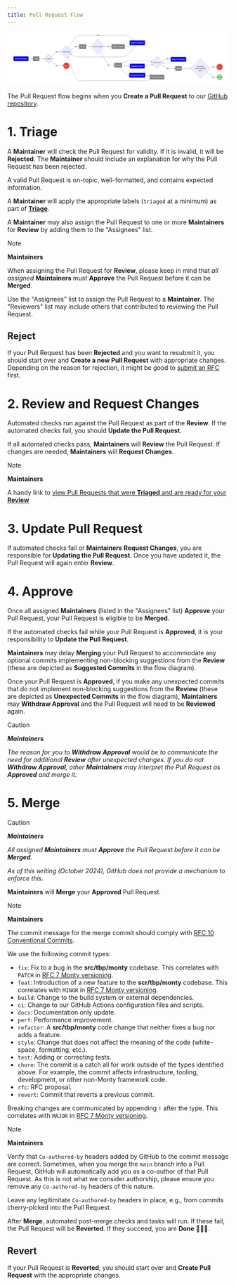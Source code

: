 ```yaml
---
title: Pull Request Flow
---
```

![Blue: Contributor responsibility  <br>Gray: Maintainer responsibility](../../figures/contributing/pull_request_flow.png)


The Pull Request flow begins when you **Create a Pull Request** to our [GitHub repository](https://github.com/thousandbrainsproject/tbp.monty/pulls).

# 1. Triage

A **Maintainer** will check the Pull Request for validity. If it is invalid, it will be **Rejected**. The **Maintainer** should include an explanation for why the Pull Request has been rejected.

A valid Pull Request is on-topic, well-formatted, and contains expected information.

A **Maintainer** will apply the appropriate labels (`triaged` at a minimum) as part of **[Triage](../guides-for-maintainers/triage.md#pull-request-triage)**.

A **Maintainer** may also assign the Pull Request to one or more **Maintainers** for **Review** by adding them to the "Assignees" list.

> [!NOTE]
> **Maintainers**
>
> When assigning the Pull Request for **Review**, please keep in mind that _all assigned_ **Maintainers** must **Approve** the Pull Request before it can be **Merged**.
>
> Use the "Assignees" list to assign the Pull Request to a **Maintainer**. The "Reviewers" list may include others that contributed to reviewing the Pull Request.

## Reject

If your Pull Request has been **Rejected** and you want to resubmit it, you should start over and **Create a new Pull Request** with appropriate changes. Depending on the reason for rejection, it might be good to [submit an RFC](../request-for-comments-rfc.md) first.

# 2. Review and Request Changes

Automated checks run against the Pull Request as part of the **Review**. If the automated checks fail, you should **Update the Pull Request**.

If all automated checks pass, **Maintainers** will **Review** the Pull Request. If changes are needed, **Maintainers** will **Request Changes**.

> [!NOTE]
> **Maintainers**
>
> A handy link to [view Pull Requests that were **Triaged** and are ready for your **Review**](https://github.com/thousandbrainsproject/tbp.monty/pulls?q=is%3Aopen+is%3Apr+label%3Atriaged+review-requested%3A@me)

# 3. Update Pull Request

If automated checks fail or **Maintainers** **Request Changes**, you are responsible for **Updating the Pull Request**. Once you have updated it, the Pull Request will again enter **Review**.

# 4. Approve

Once all assigned **Maintainers** (listed in the "Assignees" list) **Approve** your Pull Request, your Pull Request is eligible to be **Merged**.

If the automated checks fail while your Pull Request is **Approved**, it is your responsibility to **Update the Pull Request**.

**Maintainers** may delay **Merging** your Pull Request to accommodate any optional commits implementing non-blocking suggestions from the **Review** (these are depicted as **Suggested Commits** in the flow diagram).

Once your Pull Request is **Approved**, if you make any unexpected commits that do not implement non-blocking suggestions from the **Review** (these are depicted as **Unexpected Commits** in the flow diagram), **Maintainers** may **Withdraw Approval** and the Pull Request will need to be **Reviewed** again.

> [!CAUTION]
> _**Maintainers**_
>
> _The reason for you to **Withdraw Approval** would be to communicate the need for additional **Review** after unexpected changes. If you do not **Withdraw Approval**, other **Maintainers** may interpret the Pull Request as **Approved** and merge it._

# 5. Merge

> [!CAUTION]
> _**Maintainers**_
>
> _All assigned **Maintainers** must **Approve** the Pull Request before it can be **Merged**._
>
> _As of this writing (October 2024), GitHub does not provide a mechanism to enforce this._

**Maintainers** will **Merge** your **Approved** Pull Request.

> [!NOTE]
> **Maintainers**
>
> The commit message for the merge commit should comply with [RFC 10 Conventional Commits](https://github.com/thousandbrainsproject/tbp.monty/blob/main/rfcs/0010_conventional_commits.md).
>
> We use the following commit types:
>
> * `fix`: Fix to a bug in the **src/tbp/monty** codebase. This correlates with `PATCH` in [RFC 7 Monty versioning](https://github.com/thousandbrainsproject/tbp.monty/blob/main/rfcs/0007_monty_versioning.md).
> * `feat`: Introduction of a new feature to the **scr/tbp/monty** codebase. This correlates with `MINOR` in [RFC 7 Monty versioning](https://github.com/thousandbrainsproject/tbp.monty/blob/main/rfcs/0007_monty_versioning.md).
> * `build`: Change to the build system or external dependencies.
> * `ci`: Change to our GitHub Actions configuration files and scripts.
> * `docs`: Documentation only update.
> * `perf`: Performance improvement.
> * `refactor`: A **src/tbp/monty** code change that neither fixes a bug nor adds a feature.
> * `style`: Change that does not affect the meaning of the code (white-space, formatting, etc.).
> * `test`: Adding or correcting tests.
> * `chore`: The commit is a catch all for work outside of the types identified above. For example, the commit affects infrastructure, tooling, development, or other non-Monty framework code.
> * `rfc`: RFC proposal.
> * `revert`: Commit that reverts a previous commit.
>
> Breaking changes are communicated by appending `!` after the type. This correlates with `MAJOR` in [RFC 7 Monty versioning](https://github.com/thousandbrainsproject/tbp.monty/blob/main/rfcs/0007_monty_versioning.md).

> [!NOTE]
> **Maintainers**
>
> Verify that `Co-authored-by` headers added by GitHub to the commit message are correct. Sometimes, when you merge the `main` branch into a Pull Request, GitHub will automatically add you as a co-author of that Pull Request. As this is not what we consider authorship, please ensure you remove any `Co-authored-by` headers of this nature.
>
> Leave any legitimitate `Co-authored-by` headers in place, e.g., from commits cherry-picked into the Pull Request.


After **Merge**, automated post-merge checks and tasks will run. If these fail, the Pull Request will be **Reverted**. If they succeed, you are **Done** 🥳🎉🎊.

## Revert

If your Pull Request is **Reverted**, you should start over and **Create Pull Request** with the appropriate changes.
